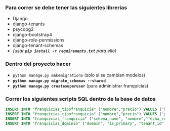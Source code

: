 ### Para correr se debe tener las siguientes librerias
- Django
- django-tenants
- psycopg2
- django-bootstrap4
- django-role-permissions
- django-tenant-schemas
- *(usar **`pip install -r requirements.txt`** para ello)*

### Dentro del proyecto hacer
- `python manage.py makemigrations` (solo si se cambian modelos)
- **`python manage.py migrate_schemas --shared`**
- **`python manage.py createsuperuser`** (para administrar franquicias)

### Correr los siguientes scripts SQL dentro de la base de datos
```SQL
INSERT INTO "franquicias_tipofranquicia" ("nombre","precio") VALUES ('basico',79);
INSERT INTO "franquicias_tipofranquicia" ("nombre","precio") VALUES ('premium',135);
INSERT INTO "franquicias_franquicia" ("schema_name", "nombre","fecha_corte","tipo_id") VALUES ('public', 'public',CURRENT_DATE,1);
INSERT INTO "franquicias_dominio" ("domain", "is_primary", "tenant_id") VALUES ('localhost', true, 1);
```